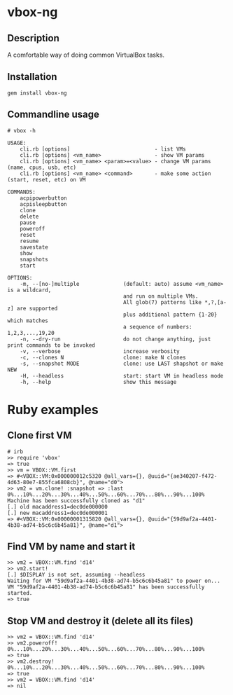 vbox-ng
======

Description
-----------
A comfortable way of doing common VirtualBox tasks.

Installation
------------
    gem install vbox-ng

Commandline usage
-----

    # vbox -h

    USAGE:
    	cli.rb [options]                           - list VMs
    	cli.rb [options] <vm_name>                 - show VM params
    	cli.rb [options] <vm_name> <param>=<value> - change VM params (name, cpus, usb, etc)
    	cli.rb [options] <vm_name> <command>       - make some action (start, reset, etc) on VM
    
    COMMANDS:
    	acpipowerbutton
    	acpisleepbutton
    	clone
    	delete
    	pause
    	poweroff
    	reset
    	resume
    	savestate
    	show
    	snapshots
    	start
    
    OPTIONS:
        -m, --[no-]multiple              (default: auto) assume <vm_name> is a wildcard,
                                         and run on multiple VMs.
                                         All glob(7) patterns like *,?,[a-z] are supported
                                         plus additional pattern {1-20} which matches
                                         a sequence of numbers: 1,2,3,...,19,20
        -n, --dry-run                    do not change anything, just print commands to be invoked
        -v, --verbose                    increase verbosity
        -c, --clones N                   clone: make N clones
        -s, --snapshot MODE              clone: use LAST shapshot or make NEW
        -H, --headless                   start: start VM in headless mode
        -h, --help                       show this message

Ruby examples
=============

Clone first VM
-----
```
# irb
>> require 'vbox'
=> true
>> vm = VBOX::VM.first
=> #<VBOX::VM:0x000000012c5320 @all_vars={}, @uuid="{ae340207-f472-4d63-80e7-855fca6808cb}", @name="d0">
>> vm2 = vm.clone! :snapshot => :last
0%...10%...20%...30%...40%...50%...60%...70%...80%...90%...100%
Machine has been successfully cloned as "d1"
[.] old macaddress1=dec0de000000
[.] new macaddress1=dec0de000001
=> #<VBOX::VM:0x00000001315820 @all_vars={}, @uuid="{59d9af2a-4401-4b38-ad74-b5c6c6b45a81}", @name="d1">
```

Find VM by name and start it
-----
```
>> vm2 = VBOX::VM.find 'd14'
>> vm2.start!
[.] $DISPLAY is not set, assuming --headless
Waiting for VM "59d9af2a-4401-4b38-ad74-b5c6c6b45a81" to power on...
VM "59d9af2a-4401-4b38-ad74-b5c6c6b45a81" has been successfully started.
=> true
```

Stop VM and destroy it (delete all its files)
-----
```
>> vm2 = VBOX::VM.find 'd14'
>> vm2.poweroff!
0%...10%...20%...30%...40%...50%...60%...70%...80%...90%...100%
=> true
>> vm2.destroy!
0%...10%...20%...30%...40%...50%...60%...70%...80%...90%...100%
=> true
>> vm2 = VBOX::VM.find 'd14'
=> nil
```
